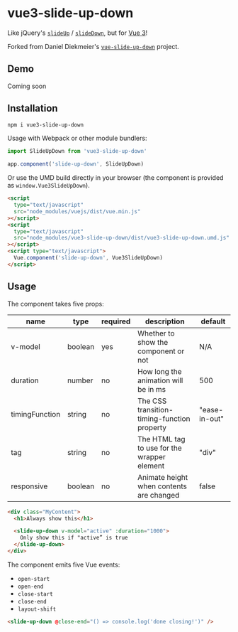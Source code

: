 # vue3-slide-up-down

Like jQuery's [`slideUp`](http://api.jquery.com/slideup/) / [`slideDown`](http://api.jquery.com/slidedown/), but for [Vue 3](vuejs.org)!

Forked from Daniel Diekmeier's [`vue-slide-up-down`](https://github.com/danieldiekmeier/vue-slide-up-down) project.

## Demo

Coming soon

## Installation

```sh
npm i vue3-slide-up-down
```

Usage with Webpack or other module bundlers:

```js
import SlideUpDown from 'vue3-slide-up-down'

app.component('slide-up-down', SlideUpDown)
```

Or use the UMD build directly in your browser (the component is provided as `window.Vue3SlideUpDown`).

```html
<script
  type="text/javascript"
  src="node_modules/vuejs/dist/vue.min.js"
></script>
<script
  type="text/javascript"
  src="node_modules/vue3-slide-up-down/dist/vue3-slide-up-down.umd.js"
></script>
<script type="text/javascript">
  Vue.component('slide-up-down', Vue3SlideUpDown)
</script>
```

## Usage

The component takes five props:

| name           | type    | required | description                                 | default       |
| -------------- | ------- | -------- | ------------------------------------------- | ------------- |
| v-model        | boolean | yes      | Whether to show the component or not        | N/A           |
| duration       | number  | no       | How long the animation will be in ms        | 500           |
| timingFunction | string  | no       | The CSS transition-timing-function property | "ease-in-out" |
| tag            | string  | no       | The HTML tag to use for the wrapper element | "div"         |
| responsive     | boolean | no       | Animate height when contents are changed    | false         |

```html
<div class="MyContent">
  <h1>Always show this</h1>

  <slide-up-down v-model="active" :duration="1000">
    Only show this if "active” is true
  </slide-up-down>
</div>
```

The component emits five Vue events:

- `open-start`
- `open-end`
- `close-start`
- `close-end`
- `layout-shift`

```html
<slide-up-down @close-end="() => console.log('done closing!')" />
```